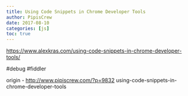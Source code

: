 ```yaml
---
title: Using Code Snippets in Chrome Developer Tools
author: PipisCrew
date: 2017-08-10
categories: [js]
toc: true
---
```


https://www.alexkras.com/using-code-snippets-in-chrome-developer-tools/

#debug #fiddler

origin - http://www.pipiscrew.com/?p=9832 using-code-snippets-in-chrome-developer-tools
